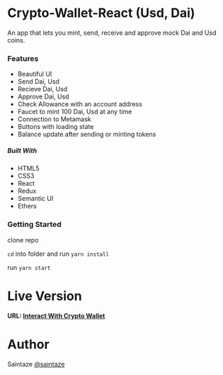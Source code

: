 # Crypto-Wallet-React (Usd, Dai)
An app that lets you mint, send, receive and approve mock Dai and Usd coins.  

### Features
+ Beautiful UI
+ Send Dai, Usd
+ Recieve Dai, Usd
+ Approve Dai, Usd
+ Check Allowance with an account address
+ Faucet to mint 100 Dai, Usd at any time
+ Connection to Metamask
+ Buttons with loading state
+ Balance update after sending or minting tokens

##### Built With
+ HTML5
+ CSS3
+ React
+ Redux
+ Semantic UI
+ Ethers

### Getting Started
clone repo

`cd` into folder and run `yarn install`

run `yarn start`

# Live Version
#### URL: [Interact With Crypto Wallet](https://usd-dai-crypto-wallet-react.vercel.app)

# Author
Saintaze [@saintaze](https://github.com/saintaze/)